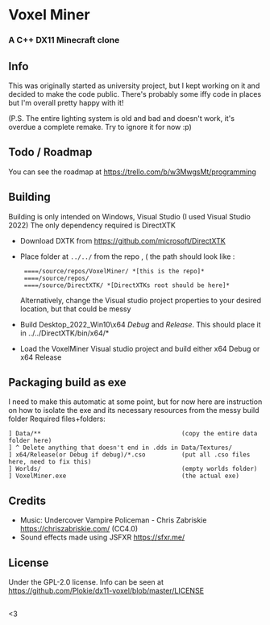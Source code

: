#  Voxel Miner 
### A C++ DX11 Minecraft clone
## Info
This was originally started as  university project, but I kept working on it and decided to make the code public. There's probably some iffy code in places but I'm overall pretty happy with it!

(P.S. The entire lighting system is old and bad and doesn't work, it's overdue a complete remake. Try to ignore it for now :p)

## Todo / Roadmap
You can see the roadmap at https://trello.com/b/w3MwgsMt/programming
  
## Building
Building is only intended on Windows, Visual Studio (I used Visual Studio 2022)
The only dependency required is DirectXTK

 - Download DXTK from https://github.com/microsoft/DirectXTK
 - Place folder at `../../` from the repo , ( the path should look like :

        ====/source/repos/VoxelMiner/ *[this is the repo]*
    	====/source/repos/
        ====/source/DirectXTK/ *[DirectXTKs root should be here]*
	Alternatively, change the Visual studio project properties to your desired location, but that could be messy

 - Build Desktop_2022_Win10\x64 *Debug* and *Release*. This should place it in ../../DirectXTK/bin/x64/*
 - Load the VoxelMiner Visual studio project and build either x64 Debug or x64 Release
## Packaging build as exe
I need to make this automatic at some point, but for now here are instruction on how to isolate the exe and its necessary resources from the messy build folder
Required files+folders:

    ] Data/** 										(copy the entire data folder here)
    ] ^ Delete anything that doesn't end in .dds in Data/Textures/
    ] x64/Release(or Debug if debug)/*.cso			(put all .cso files here, need to fix this)
    ] Worlds/										(empty worlds folder)
    ] VoxelMiner.exe								(the actual exe)
 
## Credits
 - Music: Undercover Vampire Policeman - Chris Zabriskie https://chriszabriskie.com/ (CC4.0)
 - Sound effects made using JSFXR https://sfxr.me/

## License
Under the GPL-2.0 license. Info can be seen at https://github.com/Plokie/dx11-voxel/blob/master/LICENSE
##

<3
